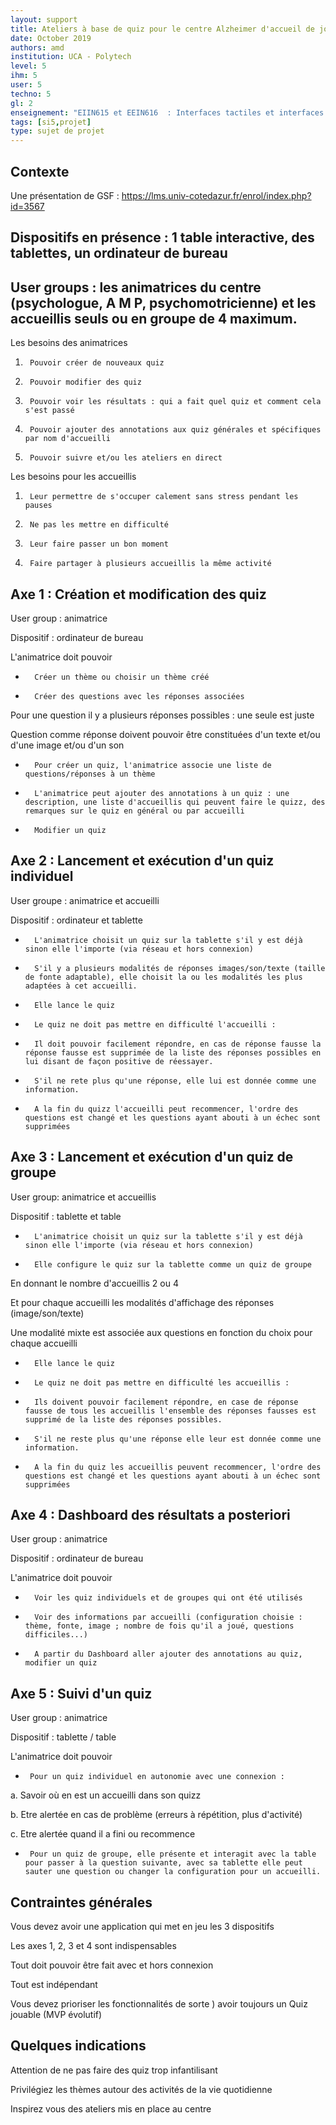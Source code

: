 ```yaml
--- 
layout: support
title: Ateliers à base de quiz pour le centre Alzheimer d'accueil de jour de Biot
date: October 2019
authors: amd
institution: UCA - Polytech 
level: 5
ihm: 5 
user: 5
techno: 5
gl: 2
enseignement: "EIIN615 et EEIN616  : Interfaces tactiles et interfaces réparties sur plusieurs supports"
tags: [si5,projet]
type: sujet de projet 
--- 
```


## Contexte 
Une présentation de GSF : https://lms.univ-cotedazur.fr/enrol/index.php?id=3567

## Dispositifs en présence : 1 table interactive, des tablettes, un ordinateur de bureau 

## User groups : les animatrices du centre (psychologue, A M P, psychomotricienne) et les accueillis seuls ou en groupe de 4 maximum. 

Les besoins des animatrices 

1.      Pouvoir créer de nouveaux quiz

2.      Pouvoir modifier des quiz

3.      Pouvoir voir les résultats : qui a fait quel quiz et comment cela s'est passé 

4.      Pouvoir ajouter des annotations aux quiz générales et spécifiques par nom d'accueilli 

5.      Pouvoir suivre et/ou les ateliers en direct 

Les besoins pour les accueillis 

1.      Leur permettre de s'occuper calement sans stress pendant les pauses 

2.      Ne pas les mettre en difficulté 

3.      Leur faire passer un bon moment

4.      Faire partager à plusieurs accueillis la même activité 


## Axe 1 : Création et modification des quiz 
User group : animatrice 

Dispositif : ordinateur de bureau 

L'animatrice doit pouvoir 

-       Créer un thème ou choisir un thème créé

-       Créer des questions avec les réponses associées 

Pour une question il y a plusieurs réponses possibles : une seule est juste 

Question comme réponse doivent pouvoir être constituées d'un texte et/ou d'une image et/ou d'un son 

-       Pour créer un quiz, l'animatrice associe une liste de questions/réponses à un thème 

-       L'animatrice peut ajouter des annotations à un quiz : une description, une liste d'accueillis qui peuvent faire le quizz, des remarques sur le quiz en général ou par accueilli 

-       Modifier un quiz 

## Axe 2 : Lancement et exécution d'un quiz individuel 
User groupe : animatrice et accueilli 

Dispositif : ordinateur et tablette 

-       L'animatrice choisit un quiz sur la tablette s'il y est déjà sinon elle l'importe (via réseau et hors connexion)

-       S'il y a plusieurs modalités de réponses images/son/texte (taille de fonte adaptable), elle choisit la ou les modalités les plus adaptées à cet accueilli. 

-       Elle lance le quiz 

-       Le quiz ne doit pas mettre en difficulté l'accueilli : 

-       Il doit pouvoir facilement répondre, en cas de réponse fausse la réponse fausse est supprimée de la liste des réponses possibles en lui disant de façon positive de réessayer. 

-       S'il ne rete plus qu'une réponse, elle lui est donnée comme une information. 

-       A la fin du quizz l'accueilli peut recommencer, l'ordre des questions est changé et les questions ayant abouti à un échec sont supprimées 

## Axe 3 : Lancement et exécution d'un quiz  de groupe 
User group: animatrice et accueillis 

Dispositif : tablette et table 

-       L'animatrice choisit un quiz sur la tablette s'il y est déjà sinon elle l'importe (via réseau et hors connexion)

-       Elle configure le quiz sur la tablette comme un quiz de groupe 

En donnant le nombre d'accueillis 2 ou 4

Et pour chaque accueilli les modalités d'affichage des réponses (image/son/texte)

Une modalité mixte est associée aux questions en fonction du choix pour chaque accueilli 

-       Elle lance le quiz 

-       Le quiz ne doit pas mettre en difficulté les accueillis : 

-       Ils doivent pouvoir facilement répondre, en case de réponse fausse de tous les accueillis l'ensemble des réponses fausses est supprimé de la liste des réponses possibles. 

-       S'il ne reste plus qu'une réponse elle leur est donnée comme une information. 

-       A la fin du quiz les accueillis peuvent recommencer, l'ordre des questions est changé et les questions ayant abouti à un échec sont supprimées 

## Axe 4 : Dashboard des résultats a posteriori 
User group : animatrice

Dispositif : ordinateur de bureau 

L'animatrice doit pouvoir 

-       Voir les quiz individuels et de groupes qui ont été utilisés 

-       Voir des informations par accueilli (configuration choisie : thème, fonte, image ; nombre de fois qu'il a joué, questions difficiles...)

-       A partir du Dashboard aller ajouter des annotations au quiz, modifier un quiz 

## Axe 5 : Suivi d'un quiz 
User group : animatrice 

Dispositif : tablette / table 

L'animatrice doit pouvoir 

-      Pour un quiz individuel en autonomie avec une connexion :

a.     Savoir où en est un accueilli dans son quizz 

b.     Etre alertée en cas de problème (erreurs à répétition, plus d'activité)

c.     Etre alertée quand il a fini ou recommence 

-      Pour un quiz de groupe, elle présente et interagit avec la table pour passer à la question suivante, avec sa tablette elle peut sauter une question ou changer la configuration pour un accueilli. 

## Contraintes générales 
Vous devez avoir une application qui met en jeu les 3 dispositifs 

Les axes 1, 2, 3 et 4 sont indispensables 

Tout doit pouvoir être fait avec et hors connexion 

Tout est indépendant 

Vous devez prioriser les fonctionnalités de sorte ) avoir toujours un Quiz jouable (MVP évolutif)

## Quelques indications 

Attention de ne pas faire des quiz trop infantilisant

Privilégiez les thèmes autour des activités de la vie quotidienne 

Inspirez vous des ateliers mis en place au centre 


